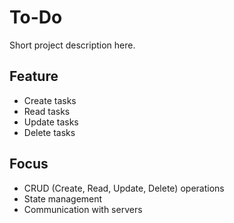 # To-Do

Short project description here.

## Feature

- Create tasks
- Read tasks
- Update tasks
- Delete tasks

## Focus

- CRUD (Create, Read, Update, Delete) operations
- State management
- Communication with servers